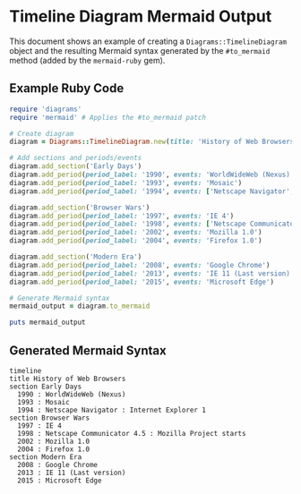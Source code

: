 # Timeline Diagram Mermaid Output

This document shows an example of creating a `Diagrams::TimelineDiagram` object and the resulting Mermaid syntax generated by the `#to_mermaid` method (added by the `mermaid-ruby` gem).

## Example Ruby Code

```ruby
require 'diagrams'
require 'mermaid' # Applies the #to_mermaid patch

# Create diagram
diagram = Diagrams::TimelineDiagram.new(title: 'History of Web Browsers')

# Add sections and periods/events
diagram.add_section('Early Days')
diagram.add_period(period_label: '1990', events: 'WorldWideWeb (Nexus)')
diagram.add_period(period_label: '1993', events: 'Mosaic')
diagram.add_period(period_label: '1994', events: ['Netscape Navigator', 'Internet Explorer 1'])

diagram.add_section('Browser Wars')
diagram.add_period(period_label: '1997', events: 'IE 4')
diagram.add_period(period_label: '1998', events: ['Netscape Communicator 4.5', 'Mozilla Project starts'])
diagram.add_period(period_label: '2002', events: 'Mozilla 1.0')
diagram.add_period(period_label: '2004', events: 'Firefox 1.0')

diagram.add_section('Modern Era')
diagram.add_period(period_label: '2008', events: 'Google Chrome')
diagram.add_period(period_label: '2013', events: 'IE 11 (Last version)')
diagram.add_period(period_label: '2015', events: 'Microsoft Edge')

# Generate Mermaid syntax
mermaid_output = diagram.to_mermaid

puts mermaid_output
```

## Generated Mermaid Syntax

```mermaid
timeline
title History of Web Browsers
section Early Days
  1990 : WorldWideWeb (Nexus)
  1993 : Mosaic
  1994 : Netscape Navigator : Internet Explorer 1
section Browser Wars
  1997 : IE 4
  1998 : Netscape Communicator 4.5 : Mozilla Project starts
  2002 : Mozilla 1.0
  2004 : Firefox 1.0
section Modern Era
  2008 : Google Chrome
  2013 : IE 11 (Last version)
  2015 : Microsoft Edge
